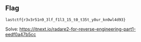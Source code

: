 ## Flag
```
lastctf{r3v3r51n9_3lf_f1l3_15_t0_t35t_y0ur_kn0wl4d93}
```

Solve:
https://itnext.io/radare2-for-reverse-engineering-part1-eedf0a47b5cc